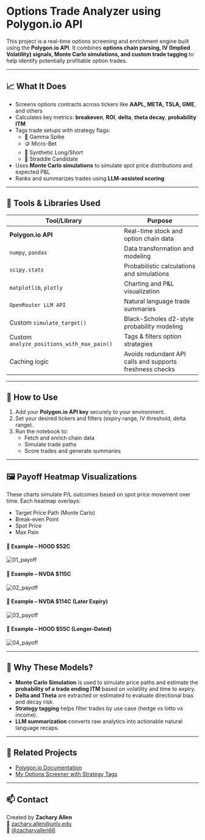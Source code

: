 # Options Trade Analyzer using Polygon.io API

This project is a real-time options screening and enrichment engine built using the **Polygon.io API**. It combines **options chain parsing, IV (Implied Volatility) signals, Monte Carlo simulations, and custom trade tagging** to help identify potentially profitable option trades.

---

## 📈 What It Does

- Screens options contracts across tickers like **AAPL, META, TSLA, GME**, and others
- Calculates key metrics: **breakeven**, **ROI**, **delta**, **theta decay**, **probability ITM**
- Tags trade setups with strategy flags:
  - 🧨 Gamma Spike  
  - 🪙 Micro-Bet  
  - 🏦 Synthetic Long/Short  
  - 🎯 Straddle Candidate
- Uses **Monte Carlo simulations** to simulate spot price distributions and expected P&L
- Ranks and summarizes trades using **LLM-assisted scoring**

---

## 🔧 Tools & Libraries Used

| Tool/Library | Purpose |
|--------------|---------|
| **Polygon.io API** | Real-time stock and option chain data |
| `numpy`, `pandas` | Data transformation and modeling |
| `scipy.stats` | Probabilistic calculations and simulations |
| `matplotlib`, `plotly` | Charting and P&L visualization |
| `OpenRouter LLM API` | Natural language trade summaries |
| Custom `simulate_target()` | Black-Scholes d2-style probability modeling |
| Custom `analyze_positions_with_max_pain()` | Tags & filters option strategies |
| Caching logic | Avoids redundant API calls and supports freshness checks

---

## 🚀 How to Use

1. Add your **Polygon.io API key** securely to your environment.
2. Set your desired tickers and filters (expiry range, IV threshold, delta range).
3. Run the notebook to:
   - Fetch and enrich chain data
   - Simulate trade paths
   - Score trades and generate summaries

---

## 🖼️ Payoff Heatmap Visualizations

These charts simulate P/L outcomes based on spot price movement over time. Each heatmap overlays:

- Target Price Path (Monte Carlo)
- Break-even Point
- Spot Price
- Max Pain

#### 🧪 Example – HOOD $52C
![01_payoff](https://github.com/user-attachments/assets/257c99d7-312f-4627-b27e-b7e70c8abf51)

#### 🧪 Example – NVDA $115C
![02_payoff](https://github.com/user-attachments/assets/9f4cbca5-fcc1-49f1-bf2c-597d1b73d325)

#### 🧪 Example – NVDA $114C (Later Expiry)
![03_payoff](https://github.com/user-attachments/assets/763dff37-9dca-4a51-9750-78f59ce725d5)

#### 🧪 Example – HOOD $55C (Longer-Dated)
![04_payoff](https://github.com/user-attachments/assets/8fd07a98-078e-4270-9c34-1d2c16370a16)

---

## 🧪 Why These Models?

- **Monte Carlo Simulation** is used to simulate price paths and estimate the **probability of a trade ending ITM** based on volatility and time to expiry.
- **Delta and Theta** are extracted or estimated to evaluate directional bias and decay risk.
- **Strategy tagging** helps filter trades by use case (hedge vs lotto vs income).
- **LLM summarization** converts raw analytics into actionable natural language recaps.

---

## 📎 Related Projects

- [Polygon.io Documentation](https://polygon.io/docs)
- [My Options Screener with Strategy Tags](https://github.com/zacharyallen66/options-trade-analyzer)

---

## 📫 Contact

Created by **Zachary Allen**  
📧 zachary.allen@unlv.edu  
🔗 [@zacharyallen66](https://github.com/zacharyallen66)

